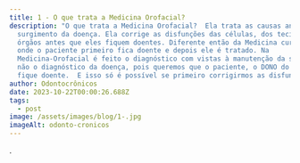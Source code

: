 ```yaml
---
title: 1 - O que trata a Medicina Orofacial?
description: "O que trata a Medicina Orofacial?  Ela trata as causas antes do
  surgimento da doença. Ela corrige as disfunções das células, dos tecidos e dos
  órgãos antes que eles fiquem doentes. Diferente então da Medicina curativa
  onde o paciente primeiro fica doente e depois ele é tratado. Na
  Medicina-Orofacial é feito o diagnóstico com vistas à manutenção da saúde e
  não o diagnóstico da doença, pois queremos que o paciente, o DONO do dente não
  fique doente.  E isso só é possível se primeiro corrigirmos as disfunções. "
author: Odontocrônicos
date: 2023-10-22T00:00:26.688Z
tags:
  - post
image: /assets/images/blog/1-.jpg
imageAlt: odonto-cronicos
---
```

.